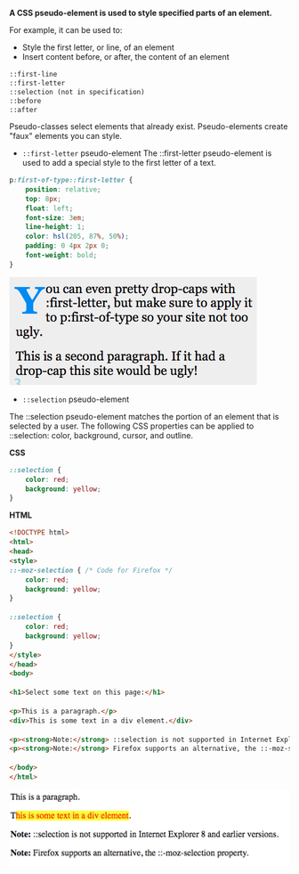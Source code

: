 
**A CSS pseudo-element is used to style specified parts of an element.**

For example, it can be used to:

* Style the first letter, or line, of an element
* Insert content before, or after, the content of an element

```
::first-line
::first-letter
::selection (not in specification)
::before
::after
```

Pseudo-classes select elements that already exist.
Pseudo-elements create "faux" elements you can style.

* `::first-letter` pseudo-element
The ::first-letter pseudo-element is used to add a special style to the first letter of a text.

```css
p:first-of-type::first-letter {
	position: relative;
	top: 8px;
	float: left;
	font-size: 3em;
	line-height: 1;
	color: hsl(205, 87%, 50%);
	padding: 0 4px 2px 0;
	font-weight: bold;
}
```

![firstletterPseudoElement](../firstletterPseudoElement.png)

* `::selection` pseudo-element

The ::selection pseudo-element matches the portion of an element that is selected by a user.
The following CSS properties can be applied to ::selection: color, background, cursor, and outline.

**CSS**
```css
::selection {
    color: red; 
    background: yellow;
}
```
**HTML**
```html
<!DOCTYPE html>
<html>
<head>
<style>
::-moz-selection { /* Code for Firefox */
    color: red;
    background: yellow;
}

::selection {
    color: red;
    background: yellow;
}
</style>
</head>
<body>

<h1>Select some text on this page:</h1>

<p>This is a paragraph.</p>
<div>This is some text in a div element.</div>

<p><strong>Note:</strong> ::selection is not supported in Internet Explorer 8 and earlier versions.</p>
<p><strong>Note:</strong> Firefox supports an alternative, the ::-moz-selection property.</p>

</body>
</html>
```

![selectionPseudoElement](../selectionPseudoElement.png)


